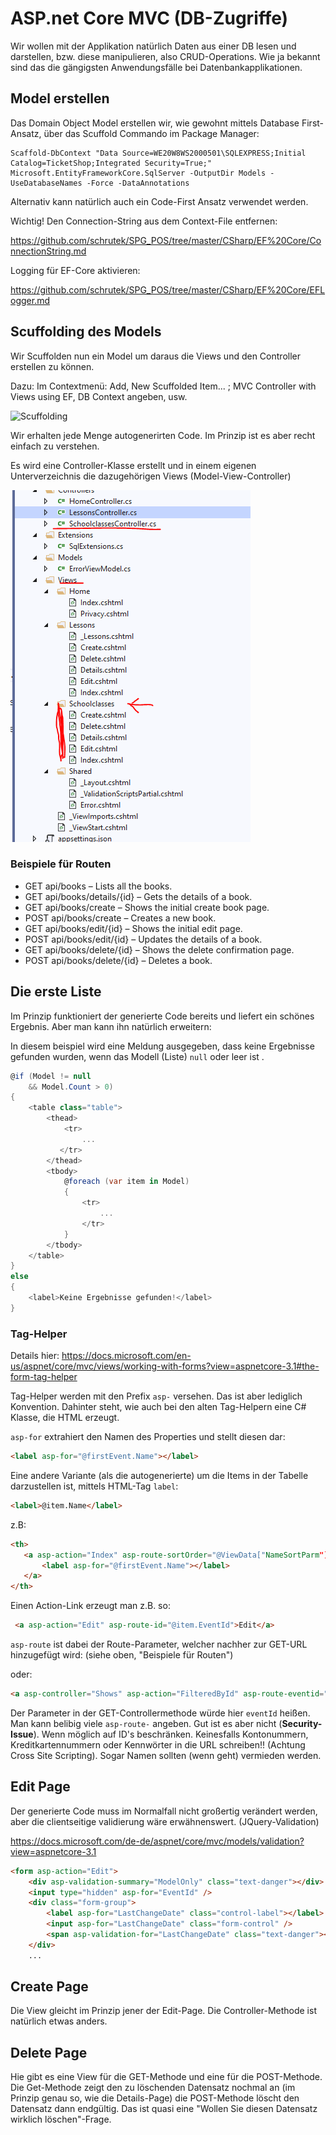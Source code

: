 # ASP.net Core MVC (DB-Zugriffe)

Wir wollen mit der Applikation natürlich Daten aus einer DB lesen und darstellen, bzw. diese manipulieren, also CRUD-Operations. Wie ja bekannt sind das die gängigsten Anwendungsfälle bei Datenbankapplikationen.

## Model erstellen

Das Domain Object Model erstellen wir, wie gewohnt mittels Database First-Ansatz, über das Scuffold Commando im Package Manager:

```Powersehll
Scaffold-DbContext "Data Source=WE20W8WS2000501\SQLEXPRESS;Initial Catalog=TicketShop;Integrated Security=True;" Microsoft.EntityFrameworkCore.SqlServer -OutputDir Models -UseDatabaseNames -Force -DataAnnotations
```

Alternativ kann natürlich auch ein Code-First Ansatz verwendet werden.

Wichtig! Den Connection-String aus dem Context-File entfernen:

<https://github.com/schrutek/SPG_POS/tree/master/CSharp/EF%20Core/ConnectionString.md>

Logging für EF-Core aktivieren:

<https://github.com/schrutek/SPG_POS/tree/master/CSharp/EF%20Core/EFLogger.md>

## Scuffolding des Models

Wir Scuffolden nun ein Model um daraus die Views und den Controller erstellen zu können.

Dazu:
Im Contextmenü: Add, New Scuffolded Item... ; MVC Controller with Views using EF, DB Context angeben, usw.

![Scuffolding](Scuffolding.png)

Wir erhalten jede Menge autogenerirten Code. Im Prinzip ist es aber recht einfach zu verstehen.

Es wird eine Controller-Klasse erstellt und in einem eigenen Unterverzeichnis die dazugehörigen Views (Model-View-Controller)

![GeneratedCode](GeneratedCode.PNG)

### Beispiele für Routen

* GET api/books – Lists all the books.
* GET api/books/details/{id} – Gets the details of a book.
* GET api/books/create – Shows the initial create book page.
* POST api/books/create – Creates a new book.
* GET api/books/edit/{id} – Shows the initial edit page.
* POST api/books/edit/{id} – Updates the details of a book.
* GET api/books/delete/{id} – Shows the delete confirmation page.
* POST api/books/delete/{id} – Deletes a book.

## Die erste Liste

Im Prinzip funktioniert der generierte Code bereits und liefert ein schönes Ergebnis. Aber man kann ihn natürlich erweitern:

In diesem beispiel wird eine Meldung ausgegeben, dass keine Ergebnisse gefunden wurden, wenn das Modell (Liste) ``null`` oder leer ist .

```C#
@if (Model != null
    && Model.Count > 0)
{
    <table class="table">
        <thead>
            <tr>
                ...
           </tr>
        </thead>
        <tbody>
            @foreach (var item in Model)
            {
                <tr>
                    ...
                </tr>
            }
        </tbody>
    </table>
}
else
{
    <label>Keine Ergebnisse gefunden!</label>
}
```

### Tag-Helper

Details hier: <https://docs.microsoft.com/en-us/aspnet/core/mvc/views/working-with-forms?view=aspnetcore-3.1#the-form-tag-helper>

Tag-Helper werden mit den Prefix `asp-` versehen. Das ist aber lediglich Konvention. Dahinter steht, wie auch bei den alten Tag-Helpern eine C# Klasse, die HTML erzeugt.

`asp-for` extrahiert den Namen des Properties und stellt diesen dar:

```HTML
<label asp-for="@firstEvent.Name"></label>
```

Eine andere Variante (als die autogenerierte) um die Items in der Tabelle darzustellen ist, mittels HTML-Tag `label`:

```HTML
<label>@item.Name</label>
```

 z.B:

 ```HTML
<th>
    <a asp-action="Index" asp-route-sortOrder="@ViewData["NameSortParm"]">
        <label asp-for="@firstEvent.Name"></label>
    </a>
</th>
```

Einen Action-Link erzeugt man z.B. so:

```HTML
 <a asp-action="Edit" asp-route-id="@item.EventId">Edit</a>
 ```

 `asp-route` ist dabei der Route-Parameter, welcher nachher zur  GET-URL hinzugefügt wird: (siehe oben, "Beispiele für Routen")

oder:

 ```HTML
 <a asp-controller="Shows" asp-action="FilteredById" asp-route-eventid="@item.EventId">Shows</a>
 ```

 Der Parameter in der GET-Controllermethode würde hier `eventId` heißen. Man kann belibig viele `asp-route-` angeben. Gut ist es aber nicht (**Security-Issue**). Wenn möglich auf ID's beschränken. Keinesfalls Kontonummern, Kreditkartennummern oder Kennwörter in die URL schreiben!! (Achtung Cross Site Scripting). Sogar Namen sollten (wenn geht) vermieden werden.

## Edit Page

Der generierte Code muss im Normalfall nicht großertig verändert werden, aber die clientseitige validierung wäre erwähnenswert. (JQuery-Validation)

<https://docs.microsoft.com/de-de/aspnet/core/mvc/models/validation?view=aspnetcore-3.1>

```HTML
<form asp-action="Edit">
    <div asp-validation-summary="ModelOnly" class="text-danger"></div>
    <input type="hidden" asp-for="EventId" />
    <div class="form-group">
        <label asp-for="LastChangeDate" class="control-label"></label>
        <input asp-for="LastChangeDate" class="form-control" />
        <span asp-validation-for="LastChangeDate" class="text-danger"></span>
    </div>
    ...
```

## Create Page

Die View gleicht im Prinzip jener der Edit-Page. Die Controller-Methode ist natürlich etwas anders.

## Delete Page

Hie gibt es eine View für die GET-Methode und eine für die POST-Methode. Die Get-Methode zeigt den zu löschenden Datensatz nochmal an (im Prinzip genau so, wie die Details-Page) die POST-Methode löscht den Datensatz dann endgültig. Das ist quasi eine "Wollen Sie diesen Datensatz wirklich löschen"-Frage.
